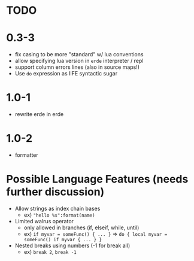 # TODO

# 0.3-3

- fix casing to be more "standard" w/ lua conventions
- allow specifying lua version in `erde` interpreter / repl
- support column errors lines (also in source maps!)
- Use `do` expression as IIFE syntactic sugar

# 1.0-1

- rewrite erde in erde

# 1.0-2

- formatter

# Possible Language Features (needs further discussion)
- Allow strings as index chain bases
  - ex) `"hello %s":format(name)`
- Limited walrus operator
  - only allowed in branches (if, elseif, while, until)
  - ex) `if myvar = someFunc() { ... }` => `do { local myvar = someFunc() if myvar { ... } }`
- Nested breaks using numbers (-1 for break all)
  - ex) `break 2`, `break -1`
